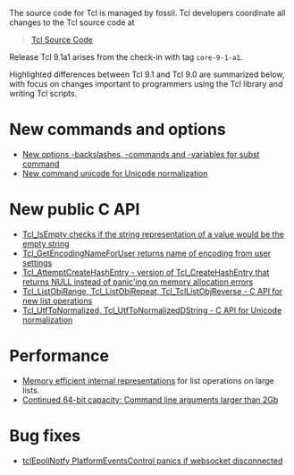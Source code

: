 
The source code for Tcl is managed by fossil.  Tcl developers coordinate all
changes to the Tcl source code at

> [Tcl Source Code](https://core.tcl-lang.org/tcl/timeline)

Release Tcl 9.1a1 arises from the check-in with tag `core-9-1-a1`.

Highlighted differences between Tcl 9.1 and Tcl 9.0 are summarized below,
with focus on changes important to programmers using the Tcl library and
writing Tcl scripts.

# New commands and options

- [New options -backslashes, -commands and -variables for subst command](https://core.tcl-lang.org/tips/doc/trunk/tip/712.md)
- [New command unicode for Unicode normalization](https://core.tcl-lang.org/tips/doc/trunk/tip/726.md)

# New public C API

- [Tcl\_IsEmpty checks if the string representation of a value would be the empty string](https://core.tcl-lang.org/tips/doc/trunk/tip/711.md)
- [Tcl\_GetEncodingNameForUser returns name of encoding from user settings](https://core.tcl-lang.org/tips/doc/trunk/tip/716.md)
- [Tcl\_AttemptCreateHashEntry - version of Tcl\_CreateHashEntry that returns NULL instead of panic'ing on memory allocation errors](https://core.tcl-lang.org/tips/doc/trunk/tip/717.md)
- [Tcl\_ListObjRange, Tcl\_ListObjRepeat, Tcl\_TclListObjReverse - C API for new list operations](https://core.tcl-lang.org/tips/doc/trunk/tip/649.md)
- [Tcl\_UtfToNormalized, Tcl\_UtfToNormalizedDString - C API for Unicode normalization](https://core.tcl-lang.org/tips/doc/trunk/tip/726.md)

# Performance

- [Memory efficient internal representations](https://core.tcl-lang.org/tcl/wiki?name=New+abstract+list+representations)
for list operations on large lists.
- [Continued 64-bit capacity: Command line arguments larger than 2Gb](https://core.tcl-lang.org/tips/doc/trunk/tip/626.md)

# Bug fixes
 - [tclEpollNotfy PlatformEventsControl panics if websocket disconnected](https://core.tcl-lang.org/tcl/tktview/010d8f38)

